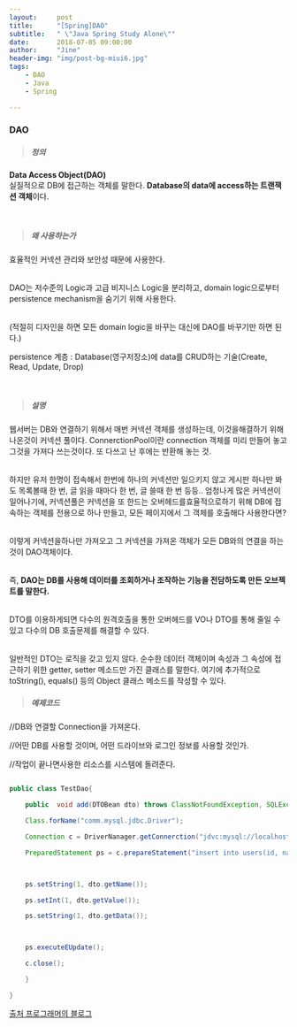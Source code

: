 ```yaml
---
layout:     post
title:      "[Spring]DAO"
subtitle:   " \"Java Spring Study Alone\""
date:       2018-07-05 09:00:00
author:     "Jine"
header-img: "img/post-bg-miui6.jpg"
tags:
    - DAO
    - Java
    - Spring

---
```

### DAO

> ##### 정의

<b>Data Access Object(DAO)</b>
<br>실질적으로 DB에 접근하는 객체를 말한다. <b>Database의 data에 access하는  트랜잭션 객체</b>이다.

<br>

> ##### 왜 사용하는가

효율적인 커넥션 관리와 보안성 때문에 사용한다.

<br>DAO는 저수준의 Logic과 고급 비지니스 Logic을 분리하고, domain logic으로부터 persistence mechanism을 숨기기 위해 사용한다.

<br>(적절히 디자인을 하면 모든 domain logic을 바꾸는 대신에 DAO를 바꾸기만 하면 된다.)

persistence 계층 : Database(영구저장소)에 data를 CRUD하는 기술(Create, Read, Update, Drop)

<br>

> ##### 설명

웹서버는 DB와 연결하기 위해서 매번 커넥션 객체를 생성하는데, 이것을해결하기 위해 나온것이 커넥션 풀이다. ConnerctionPool이란 connection 객체를 미리 만들어 놓고 그것을 가져다 쓰는것이다. 또 다쓰고 난 후에는 반환해 놓는 것.

<br>하지만 유저 한명이 접속해서 한번에 하나의 커넥션만 일으키지 않고 게시판 하나만 봐도 목록볼때 한 번, 글 읽을 때마다 한 번, 글 쓸때 한 번 등등.. 엄청나게 많은 커넥션이 일어나기에, 커넥션풀은 커넥션을 또 한드는 오버헤드를효율적으로하기 위해 DB에 접속하는 객체를 전용으로 하나 만들고, 모든 페이지에서 그 객체를 호출해다 사용한다면?

<br>이렇게 커넥션을하나만 가져오고 그 커넥션을 가져온 객체가 모든 DB와의 연결을 하는 것이 DAO객체이다.

<br>즉, <b>DAO는 DB를 사용해 데이터를 조회하거나 조작하는 기능을 전담하도록 만든 오브젝트를 말한다.</b>

<br>DTO를 이용하게되면 다수의 원격호출을 통한 오버헤드를 VO나 DTO를 통해 줄일 수 있고 다수의 DB 호출문제를 해결할 수 있다.

<br>일반적인 DTO는 로직을 갖고 있지 않다. 순수한 데이터 객체이며 속성과 그 속성에 접근하기 위한 getter, setter 메소드만 가진 클래스를 말한다. 여기에 추가적으로 toString(), equals() 등의 Object 클래스 메소드를 작성할 수 있다.
<br>

>##### 예제코드

//DB와 연결할 Connection을 가져온다.

//어떤 DB를 사용할 것이며, 어떤 드라이브와 로그인 정보를 사용할 것인가.

//작업이 끝나면사용한 리소스를 시스템에 돌려준다.

```java

public class TestDao{

	public  void add(DTOBean dto) throws ClassNotFoundException, SQLException{

    Class.forName("comm.mysql.jdbc.Driver");

    Connection c = DriverNanager.getConnerction("jdvc:mysql://localhost/springbook","spring","book");

    PreparedStatement ps = c.prepareStatement("insert into users(id, name, password) value(?,?,?)");



    ps.setString(1, dto.getName());

    ps.setInt(1, dto.getValue());

    ps.setString(1, dto.getData());



    ps.executeEUpdate();

    c.close();

    }

}
```

[출처 프로그래머의 블로그](http://genesis8.tistory.com/214)


